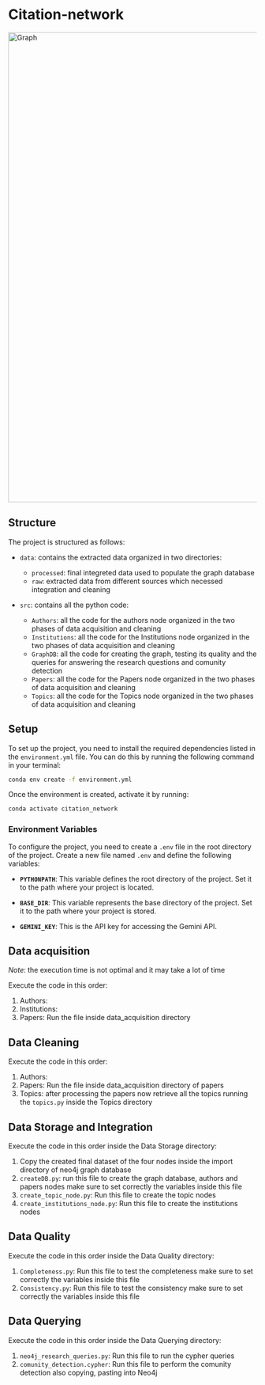 # Citation-network

<img width="950" alt="Graph" src="https://github.com/user-attachments/assets/37233051-fd95-4020-b327-a489d282f20d">

## Structure

The project is structured as follows:

- `data`: contains the extracted data organized in two directories:
    - `processed`: final integreted data used to populate the graph database
    - `raw`: extracted data from different sources which necessed integration and cleaning

- `src`: contains all the python code:
    - `Authors`: all the code for the authors node organized in the two phases of data acquisition and cleaning
    - `Institutions`: all the code for the Institutions node organized in the two phases of data acquisition and cleaning
    - `GraphDB`: all the code for creating the graph, testing its quality and the queries for answering the research questions and comunity detection
    - `Papers`: all the code for the Papers node organized in the two phases of data acquisition and cleaning
    - `Topics`: all the code for the Topics node organized in the two phases of data acquisition and cleaning

## Setup
To set up the project, you need to install the required dependencies listed in the `environment.yml` file. You can do this by running the following command in your terminal:

```bash
conda env create -f environment.yml
```
Once the environment is created, activate it by running:

```bash
conda activate citation_network
```

### Environment Variables

To configure the project, you need to create a `.env` file in the root directory of the project. Create a new file named `.env` and define the following variables:

- **`PYTHONPATH`**: This variable defines the root directory of the project. Set it to the path where your project is located.

- **`BASE_DIR`**: This variable represents the base directory of the project. Set it to the path where your project is stored.

- **`GEMINI_KEY`**: This is the API key for accessing the Gemini API.

## Data acquisition

*Note*: the execution time is not optimal and it may take a lot of time

Execute the code in this order:
1. Authors:
2. Institutions:
3. Papers: Run the file inside data_acquisition directory

## Data Cleaning

Execute the code in this order:
1. Authors:
2. Papers: Run the file inside data_acquisition directory of papers
3. Topics: after processing the papers now retrieve all the topics running the `topics.py` inside the Topics directory

## Data Storage and Integration

Execute the code in this order inside the Data Storage directory:
1. Copy the created final dataset of the four nodes inside the import directory of neo4j graph database
2. `createDB.py`: run this file to create the graph database, authors and papers nodes make sure to set correctly the variables inside this file
3. `create_topic_node.py`: Run this file to create the topic nodes
4. `create_institutions_node.py`: Run this file to create the institutions nodes

## Data Quality

Execute the code in this order inside the Data Quality directory:
1. `Completeness.py`: Run this file to test the completeness make sure to set correctly the variables inside this file
2. `Consistency.py`: Run this file to test the consistency make sure to set correctly the variables inside this file

## Data Querying

Execute the code in this order inside the Data Querying directory:
1. `neo4j_research_queries.py`: Run this file to run the cypher queries
2. `comunity_detection.cypher`: Run this file to perform the comunity detection also copying, pasting into Neo4j